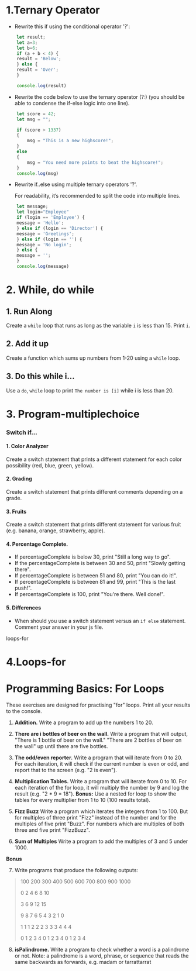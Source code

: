 # 1.Ternary Operator

* Rewrite this if using the conditional operator '?':
```js
    let result;
    let a=3;
    let b=6;
    if (a + b < 4) {
    result = 'Below';
    } else {
    result = 'Over';
    }

    console.log(result)
``` 
* Rewrite the code below to use the ternary operator (?:) (you should be able to condense the if-else logic into one line).
```js
    let score = 42;
    let msg = "";

    if (score > 1337)
    {
        msg = "This is a new highscore!";
    }
    else
    {
        msg = "You need more points to beat the highscore!";
    }
    console.log(msg)
```

* Rewrite if..else using multiple ternary operators '?'.

    For readability, it’s recommended to split the code into multiple lines.
```js
    let message;
    let login="Employee"
    if (login == 'Employee') {
    message = 'Hello';
    } else if (login == 'Director') {
    message = 'Greetings';
    } else if (login == '') {
    message = 'No login';
    } else {
    message = '';
    }
    console.log(message)
``` 
# 2. While, do while

## 1. Run Along
Create a `while` loop that runs as long as the variable `i` is less than 15. Print `i`.

## 2. Add it up 
Create a function which sums up numbers from 1-20 using a `while` loop.

## 3. Do this while i...
Use a `do`, `while` loop to print `The number is [i]` while i is less than 20. 


# 3. Program-multiplechoice
### Switch if... 

#### 1. Color Analyzer
Create a switch statement that prints a different statement for each color possibility (red, blue, green, yellow).

#### 2. Grading
Create a switch statement that prints different comments depending on a grade.

#### 3. Fruits
Create a switch statement that prints different statement for various fruit (e.g. banana, orange, strawberry, apple).

#### 4. Percentage Complete. 
* If percentageComplete is below 30, print "Still a long way to go". 
* If the percentageComplete is between 30 and 50, print "Slowly getting there". 
* If percentageComplete is between 51 and 80, print "You can do it!". 
* If percentageComplete is between 81 and 99, print "This is the last push!".
* If percentageComplete is 100, print "You're there. Well done!". 

#### 5. Differences
* When should you use a switch statement versus an `if else` statement. Comment your answer in your js file.

loops-for

# 4.Loops-for

# Programming Basics: For Loops

These exercises are designed for practising "for" loops. Print all your results to the console.

1. **Addition.** 
Write a program to add up the numbers 1 to 20.

2. **There are i bottles of beer on the wall.** 
Write a program that will output, "There is 1 bottle of beer on the wall." "There are 2 bottles of beer on the wall" up until there are five bottles. 

3. **The odd/even reporter.**
Write a program that will iterate from 0 to 20. For each iteration, it will check if the current number is even or odd, and report that to the screen (e.g. "2 is even").

4. **Multiplication Tables.**
Write a program that will iterate from 0 to 10. For each iteration of the for loop, it will multiply the number by 9 and log the result (e.g. "2 * 9 = 18").
**Bonus:** Use a nested for loop to show the tables for every multiplier from 1 to 10 (100 results total).

5. **Fizz Buzz**
Write a program which iterates the integers from 1 to 100. But for multiples of three print "Fizz" instead of the number and for the multiples of five print "Buzz". For numbers which are multiples of both three and five print "FizzBuzz".

6. **Sum of Multiples**
Write a program to add the multiples of 3 and 5 under 1000.

**Bonus** 

7. Write programs that produce the following outputs: 
>100 200 300 400 500 600 700 800 900 1000
>
>0 2 4 6 8 10
>
>3 6 9 12 15
>
>9 8 7 6 5 4 3 2 1 0
>
>1 1 1 2 2 2 3 3 3 4 4 4
>
>0 1 2 3 4 0 1 2 3 4 0 1 2 3 4

8. **isPalindrome.**
Write a program to check whether a word is a palindrome or not. 
Note: a palindrome is a word, phrase, or sequence that reads the same backwards as forwards, e.g. madam or tarrattarrat

